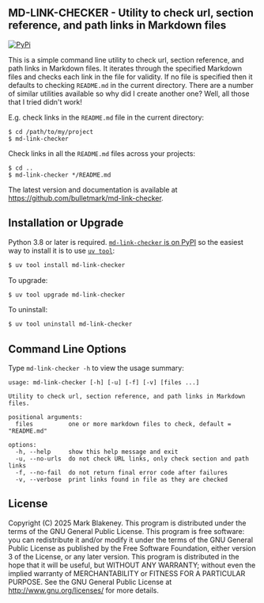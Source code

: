 ## MD-LINK-CHECKER - Utility to check url, section reference, and path links in Markdown files
[![PyPi](https://img.shields.io/pypi/v/md-link-checker)](https://pypi.org/project/md-link-checker/)

This is a simple command line utility to check url, section reference, and path
links in Markdown files. It iterates through the specified Markdown files and
checks each link in the file for validity. If no file is specified then it
defaults to checking `README.md` in the current directory. There are a number
of similar utilities available so why did I create another one? Well, all those
that I tried didn't work!

E.g. check links in the `README.md` file in the current directory:

```
$ cd /path/to/my/project
$ md-link-checker
```

Check links in all the `README.md` files across your projects:

```
$ cd ..
$ md-link-checker */README.md
```

The latest version and documentation is available at
https://github.com/bulletmark/md-link-checker.


## Installation or Upgrade

Python 3.8 or later is required. [`md-link-checker` is on
PyPI](https://pypi.org/project/md-link-checker/) so the easiest way to install
it is to use [`uv
tool`](https://docs.astral.sh/uv/guides/tools/#installing-tools):

```sh
$ uv tool install md-link-checker
```

To upgrade:

```sh
$ uv tool upgrade md-link-checker
```

To uninstall:

```sh
$ uv tool uninstall md-link-checker
```

## Command Line Options

Type `md-link-checker -h` to view the usage summary:

```
usage: md-link-checker [-h] [-u] [-f] [-v] [files ...]

Utility to check url, section reference, and path links in Markdown files.

positional arguments:
  files          one or more markdown files to check, default = "README.md"

options:
  -h, --help     show this help message and exit
  -u, --no-urls  do not check URL links, only check section and path links
  -f, --no-fail  do not return final error code after failures
  -v, --verbose  print links found in file as they are checked
```

## License

Copyright (C) 2025 Mark Blakeney. This program is distributed under the
terms of the GNU General Public License. This program is free software:
you can redistribute it and/or modify it under the terms of the GNU
General Public License as published by the Free Software Foundation,
either version 3 of the License, or any later version. This program is
distributed in the hope that it will be useful, but WITHOUT ANY
WARRANTY; without even the implied warranty of MERCHANTABILITY or
FITNESS FOR A PARTICULAR PURPOSE. See the GNU General Public License at
<http://www.gnu.org/licenses/> for more details.

<!-- vim: se ai syn=markdown: -->
